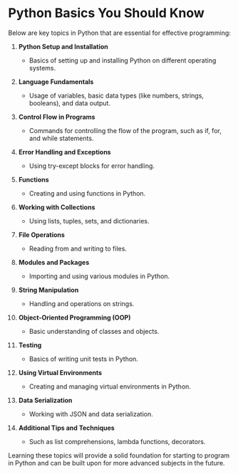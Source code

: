 # Python Basics You Should Know

Below are key topics in Python that are essential for effective programming:

1. **Python Setup and Installation**
   - Basics of setting up and installing Python on different operating systems.

2. **Language Fundamentals**
   - Usage of variables, basic data types (like numbers, strings, booleans), and data output.

3. **Control Flow in Programs**
   - Commands for controlling the flow of the program, such as if, for, and while statements.

4. **Error Handling and Exceptions**
   - Using try-except blocks for error handling.

5. **Functions**
   - Creating and using functions in Python.

6. **Working with Collections**
   - Using lists, tuples, sets, and dictionaries.

7. **File Operations**
   - Reading from and writing to files.

8. **Modules and Packages**
   - Importing and using various modules in Python.

9. **String Manipulation**
   - Handling and operations on strings.

10. **Object-Oriented Programming (OOP)**
    - Basic understanding of classes and objects.

11. **Testing**
    - Basics of writing unit tests in Python.

12. **Using Virtual Environments**
    - Creating and managing virtual environments in Python.

13. **Data Serialization**
    - Working with JSON and data serialization.

14. **Additional Tips and Techniques**
    - Such as list comprehensions, lambda functions, decorators.

Learning these topics will provide a solid foundation for starting to program in Python and can be built upon for more advanced subjects in the future.

